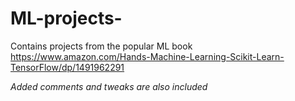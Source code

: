 # ML-projects-

Contains projects from the popular ML book <br> https://www.amazon.com/Hands-Machine-Learning-Scikit-Learn-TensorFlow/dp/1491962291

<em> Added comments and tweaks are also included </em>
